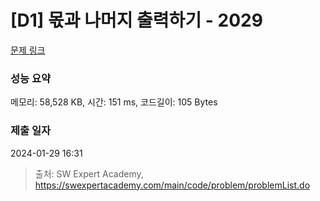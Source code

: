 # [D1] 몫과 나머지 출력하기 - 2029 

[문제 링크](https://swexpertacademy.com/main/code/problem/problemDetail.do?contestProbId=AV5QGNvKAtEDFAUq) 

### 성능 요약

메모리: 58,528 KB, 시간: 151 ms, 코드길이: 105 Bytes

### 제출 일자

2024-01-29 16:31



> 출처: SW Expert Academy, https://swexpertacademy.com/main/code/problem/problemList.do